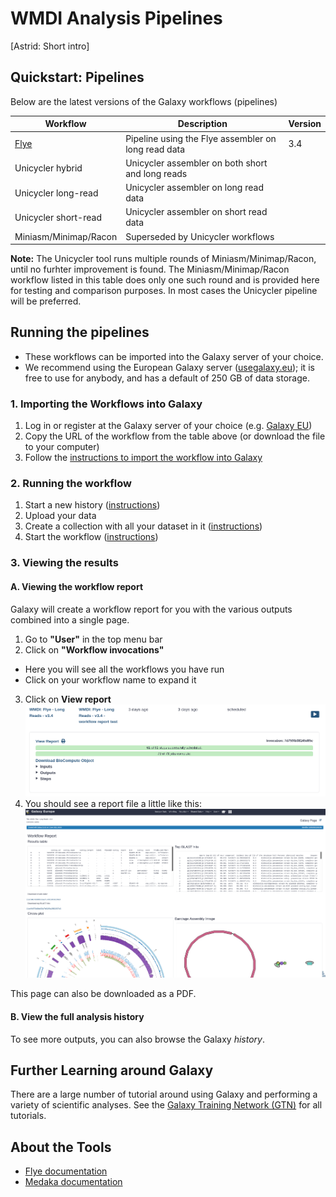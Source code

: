 # WMDI Analysis Pipelines

[Astrid: Short intro]


## Quickstart: Pipelines

Below are the latest versions of the Galaxy workflows (pipelines)


| Workflow                | Description                                      | Version |
|-------------------------|--------------------------------------------------|---------|
| [Flye](../Flye_longreads_v3.4.ga)         | Pipeline using the Flye assembler on long read data  |  3.4    |
| Unicycler hybrid        | Unicycler assembler on both short and long reads |         |
| Unicycler long-read     | Unicycler assembler on long read data            |         |
| Unicycler short-read    | Unicycler assembler on short read data           |         |
| Miniasm/Minimap/Racon   | Superseded by Unicycler workflows                |         |


**Note:** The Unicycler tool runs multiple rounds of Miniasm/Minimap/Racon, until no furhter improvement is found. The Miniasm/Minimap/Racon workflow listed in this table does only one such round and is provided here for testing and comparison purposes. In most cases the Unicycler pipeline will be preferred.

## Running the pipelines

- These workflows can be imported into the Galaxy server of your choice.
- We recommend using the European Galaxy server ([usegalaxy.eu](https://usegalaxy.eu)); it is free to use for anybody, and has a default of 250 GB of data storage.


### 1. Importing the Workflows into Galaxy


1. Log in or register at the Galaxy server of your choice (e.g. [Galaxy EU](https://usegalaxy.eu))
2. Copy the URL of the workflow from the table above (or download the file to your computer)
3. Follow the [instructions to import the workflow into Galaxy](https://training.galaxyproject.org/training-material/faqs/galaxy/workflows_import.html)


### 2. Running the workflow

1. Start a new history ([instructions](https://training.galaxyproject.org/training-material/faqs/galaxy/histories_create_new.html))
2. Upload your data
3. Create a collection with all your dataset in it ([instructions](https://training.galaxyproject.org/training-material/faqs/galaxy/collections_build_list.html))
4. Start the workflow ([instructions](https://training.galaxyproject.org/training-material/faqs/galaxy/workflows_run.html))


### 3. Viewing the results

#### A. Viewing the workflow report

Galaxy will create a workflow report for you with the various outputs combined into a single page.

1. Go to **"User"** in the top menu bar
2. Click on **"Workflow invocations"**
  - Here you will see all the workflows you have run
  - Click on your workflow name to expand it
3. Click on **View report**
  ![screenshot of button to click for workflow report](images/screenshot_workflow_invocations.png)
4. You should see a report file a little like this:
  ![example of a workflow report](images/screenshot_workflow_report.png)


This page can also be downloaded as a PDF.

#### B. View the full analysis history

To see more outputs, you can also browse the Galaxy *history*.


## Further Learning around Galaxy

There are a large number of tutorial around using Galaxy and performing a variety of scientific analyses. See the [Galaxy Training Network (GTN)](https://training.galaxyproject.org) for all tutorials.


## About the Tools

- [Flye documentation](https://github.com/fenderglass/Flye/blob/flye/docs/USAGE.md)
- [Medaka documentation](https://nanoporetech.github.io/medaka/)

